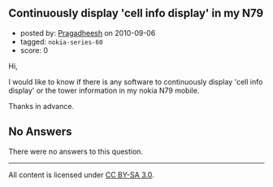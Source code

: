 ## Continuously display 'cell info display' in my N79

- posted by: [Pragadheesh](https://stackexchange.com/users/-1/1091-pragadheesh) on 2010-09-06
- tagged: `nokia-series-60`
- score: 0

<p>Hi,</p>

<p>I would like to know if there is any software to continuously display 'cell info display' or the tower information in my nokia N79 mobile.</p>

<p>Thanks in advance.</p>


## No Answers

There were no answers to this question.


---

All content is licensed under [CC BY-SA 3.0](https://creativecommons.org/licenses/by-sa/3.0/).
